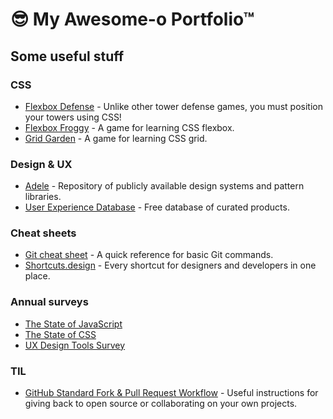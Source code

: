 # 😎 My Awesome-o Portfolio™

## Some useful stuff

### CSS

- [Flexbox Defense](http://www.flexboxdefense.com/) - Unlike other tower defense games, you must position your towers using CSS!
- [Flexbox Froggy](https://flexboxfroggy.com/) - A game for learning CSS flexbox.
- [Grid Garden](https://cssgridgarden.com/) - A game for learning CSS grid.

### Design & UX

- [Adele](https://adele.uxpin.com/) - Repository of publicly available design systems and pattern libraries.
- [User Experience Database](https://www.uxdatabase.io/product-database) - Free database of curated products.

### Cheat sheets

- [Git cheat sheet](https://www.atlassian.com/git/tutorials/atlassian-git-cheatsheet) - A quick reference for basic Git commands.
- [Shortcuts.design](https://shortcuts.design/) - Every shortcut for designers and developers in one place.

### Annual surveys

- [The State of JavaScript](https://stateofjs.com/)
- [The State of CSS](https://stateofcss.com/)
- [UX Design Tools Survey](https://uxtools.co/survey-2020/)

### TIL

- [GitHub Standard Fork & Pull Request Workflow](https://gist.github.com/Chaser324/ce0505fbed06b947d962) - Useful instructions for giving back to open source or collaborating on your own projects.

